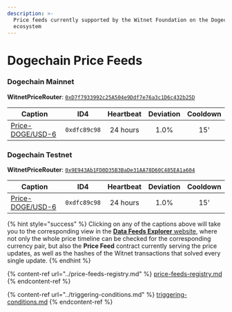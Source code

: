```yaml
---
description: >-
  Price feeds currently supported by the Witnet Foundation on the Dogechain
  ecosystem
---
```


# Dogechain Price Feeds

### Dogechain Mainnet

**WitnetPriceRouter**: [`0xD7f7933992c25A504e9Ddf7e76a3c1D6c432b25D`](https://explorer.dogechain.dog/address/0xD7f7933992c25A504e9Ddf7e76a3c1D6c432b25D)

| **Caption**                                                                      | **ID4**      | **Heartbeat** | **Deviation** | **Cooldown** |
| -------------------------------------------------------------------------------- | ------------ | :-----------: | :-----------: | :----------: |
| [Price-DOGE/USD-6](https://feeds.witnet.io/feeds/dogechain-mainnet\_doge-usd\_6) | `0xdfc89c98` |    24 hours   |      1.0%     |      15'     |

### Dogechain Testnet

**WitnetPriceRouter**: [`0x9E943Ab1FD0D35B3BaDe31AA78D60C485EA1a604`](https://explorer-testnet.dogechain.dog/address/0x9E943Ab1FD0D35B3BaDe31AA78D60C485EA1a604)

| **Caption**                                                                      | **ID4**      | **Heartbeat** | **Deviation** | **Cooldown** |
| -------------------------------------------------------------------------------- | ------------ | :-----------: | :-----------: | :----------: |
| [Price-DOGE/USD-6](https://feeds.witnet.io/feeds/dogechain-testnet\_doge-usd\_6) | `0xdfc89c98` |    24 hours   |      1.0%     |      15'     |

{% hint style="success" %}
Clicking on any of the captions above will take you to the corresponding view in the [**Data Feeds Explorer** website](https://feeds.witnet.io), where not only the whole price timeline can be checked for the corresponding currency pair, but also the **Price Feed** contract currently serving the price updates, as well as the hashes of the Witnet transactions that solved every single update.
{% endhint %}

{% content-ref url="../price-feeds-registry.md" %}
[price-feeds-registry.md](../price-feeds-registry.md)
{% endcontent-ref %}

{% content-ref url="../triggering-conditions.md" %}
[triggering-conditions.md](../triggering-conditions.md)
{% endcontent-ref %}
